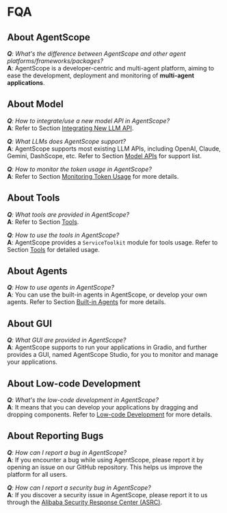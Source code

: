 # FQA

## About AgentScope
_**Q**: What's the difference between AgentScope and other agent platforms/frameworks/packages?_
<br/>
**A**: AgentScope is a developer-centric and multi-agent platform, aiming to ease the development, deployment and monitoring of **multi-agent applications**.

## About Model

_**Q**: How to integrate/use a new model API in AgentScope?_
<br/>
**A**: Refer to Section [Integrating New LLM API](integrating_new_api).

_**Q**: What LLMs does AgentScope support?_
<br/>
**A**: AgentScope supports most existing LLM APIs, including OpenAI, Claude, Gemini, DashScope, etc. Refer to Section [Model APIs](model_api) for support list.

_**Q**: How to monitor the token usage in AgentScope?_
<br/>
**A**: Refer to Section [Monitoring Token Usage](token_usage) for more details.

## About Tools

_**Q**: What tools are provided in AgentScope?_
<br/>
**A**: Refer to Section [Tools](tools).

_**Q**: How to use the tools in AgentScope?_
<br/>
**A**: AgentScope provides a `ServiceToolkit` module for tools usage. Refer to Section [Tools](tools) for detailed usage.

## About Agents

_**Q**: How to use agents in AgentScope?_
<br/>
**A**: You can use the built-in agents in AgentScope, or develop your own agents. Refer to Section [Built-in Agents](builtin-agent) for more details.

## About GUI

_**Q**: What GUI are provided in AgentScope?_
<br/>
**A**: AgentScope supports to run your applications in Gradio, and further provides a GUI, named AgentScope Studio, for you to monitor and manage your applications.


## About Low-code Development

_**Q**: What's the low-code development in AgentScope?_
<br/>
**A**: It means that you can develop your applications by dragging and dropping components. Refer to [Low-code Development](low_code) for more details.

## About Reporting Bugs

_**Q**: How can I report a bug in AgentScope?_
<br/>
**A**: If you encounter a bug while using AgentScope, please report it by opening an issue on our GitHub repository. This helps us improve the platform for all users.

_**Q**: How can I report a security bug in AgentScope?_
<br/>
**A**: If you discover a security issue in AgentScope, please report it to us through the [Alibaba Security Response Center (ASRC)](https://security.alibaba.com/).
